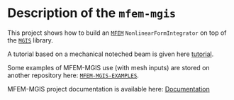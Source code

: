 # Description of the `mfem-mgis`

This project shows how to build an [`MFEM`](https://mfem.org/)
`NonlinearFormIntegrator` on top of the
[`MGIS`](https://github.com/thelfer/MFrontGenericInterfaceSupport)
library.

A tutorial based on a mechanical noteched beam is given here
[tutorial](https://thelfer.github.io/mfem-mgis/tutorial.html).

Some examples of MFEM-MGIS use (with mesh inputs) are stored on another repository here:
[`MFEM-MGIS-EXAMPLES`](https://github.com/latug0/mfem-mgis-examples).

MFEM-MGIS project documentation is available here: [Documentation](https://thelfer.github.io/mfem-mgis/)
